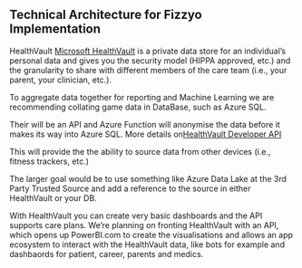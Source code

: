 ## Technical Architecture for Fizzyo Implementation

HealthVault [Microsoft HealthVault](https://www.healthvault.com/en-us/)
is a private data store for an individual’s personal data and gives you the security model (HIPPA approved, etc.) and the granularity to share with different members of the care team (i.e., your parent, your clinician, etc.).  

To aggregate data together for reporting and Machine Learning we are recommending collating game data in DataBase, such as Azure SQL. 

Their will be an API and Azure Function will anonymise the data before it makes its way into Azure SQL. More details on[HealthVault Developer API](https://developer.healthvault.com) 
   
 
 This will provide the the ability to source data from other devices (i.e., fitness trackers, etc.) 
 
 The larger goal would be to use something like Azure Data Lake at the 3rd Party Trusted Source and add a reference to the source in either HealthVault or your DB.
 
With HealthVault you can create very basic dashboards and the API supports care plans.  We’re planning on fronting HealthVault with an API, which opens up PowerBI.com to create the visualisations and allows an app ecosystem to interact with the HealthVault data, like bots for example and dashbaords for patient, career, parents and medics.
